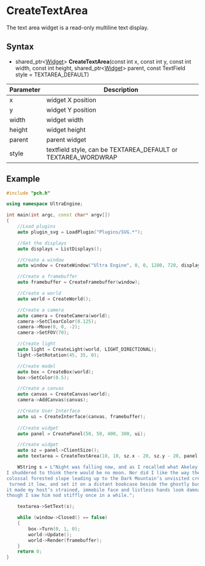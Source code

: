 # CreateTextArea #

The text area widget is a read-only multiline text display.

## Syntax ##

- shared_ptr<[Widget](Widget.md)\> **CreateTextArea**(const int x, const int y, const int width, const int height, shared_ptr<[Widget](Widget.md)\> parent, const TextField style = TEXTAREA_DEFAULT)

| Parameter | Description |
| --- | --- |
| x | widget X position |
| y | widget Y position |
| width | widget width |
| height | widget height |
| parent | parent widget |
| style | textfield style, can be TEXTAREA_DEFAULT or TEXTAREA_WORDWRAP |

## Example ##
```c++
#include "pch.h"

using namespace UltraEngine;

int main(int argc, const char* argv[])
{
    //Load plugins
    auto plugin_svg = LoadPlugin("Plugins/SVG.*");

    //Get the displays
    auto displays = ListDisplays();

    //Create a window
    auto window = CreateWindow("Ultra Engine", 0, 0, 1280, 720, displays[0]);

    //Create a framebuffer
    auto framebuffer = CreateFramebuffer(window);

    //Create a world
    auto world = CreateWorld();

    //Create a camera
    auto camera = CreateCamera(world);
    camera->SetClearColor(0.125);
    camera->Move(0, 0, -2);
    camera->SetFOV(70);

    //Create light
    auto light = CreateLight(world, LIGHT_DIRECTIONAL);
    light->SetRotation(45, 35, 0);

    //Create model
    auto box = CreateBox(world);
    box->SetColor(0.5);

    //Create a canvas
    auto canvas = CreateCanvas(world);
    camera->AddCanvas(canvas);

    //Create User Interface
    auto ui = CreateInterface(canvas, framebuffer);
    
    //Create widget
    auto panel = CreatePanel(50, 50, 400, 300, ui);

    //Create widget
    auto sz = panel->ClientSize();
    auto textarea = CreateTextArea(10, 10, sz.x - 20, sz.y - 20, panel, TEXTAREA_WORDWRAP);

    WString s = L"Night was falling now, and as I recalled what Akeley had written me about those earlier nights \
I shuddered to think there would be no moon. Nor did I like the way the farmhouse nestled in the lee of that\
colossal forested slope leading up to the Dark Mountain’s unvisited crest. With Akeley’s permission I lighted a small oil lamp,\
 turned it low, and set it on a distant bookcase beside the ghostly bust of Milton; but afterward I was sorry I had done so, for \
it made my host’s strained, immobile face and listless hands look damnably abnormal and corpselike. He seemed half-incapable of motion, \
though I saw him nod stiffly once in a while.";

    textarea->SetText(s);

    while (window->Closed() == false)
    {
        box->Turn(0, 1, 0);
        world->Update();
        world->Render(framebuffer);
    }
    return 0;
}
```
